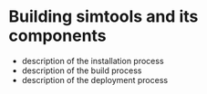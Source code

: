 # Building simtools and its components

- description of the installation process
- description of the build process
- description of the deployment process
